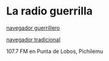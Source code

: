 
# La radio guerrilla


<p>
<p>   
   <a href="http://giss.tv:8001/guerrillaradio.ogg">navegador guerrillero</a>     
<p>
<p>   
   <a href="https://guerrillaradio.github.io/prendeunaradio/">navegador tradicional</a>   
<p>
<p>
 107.7 FM en Punta de Lobos, Pichilemu
   
   
